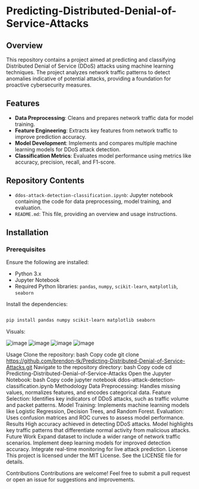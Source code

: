 # Predicting-Distributed-Denial-of-Service-Attacks

## Overview
This repository contains a project aimed at predicting and classifying Distributed Denial of Service (DDoS) attacks using machine learning techniques. The project analyzes network traffic patterns to detect anomalies indicative of potential attacks, providing a foundation for proactive cybersecurity measures.

## Features
- **Data Preprocessing**: Cleans and prepares network traffic data for model training.
- **Feature Engineering**: Extracts key features from network traffic to improve prediction accuracy.
- **Model Development**: Implements and compares multiple machine learning models for DDoS attack detection.
- **Classification Metrics**: Evaluates model performance using metrics like accuracy, precision, recall, and F1-score.

## Repository Contents
- `ddos-attack-detection-classification.ipynb`: Jupyter notebook containing the code for data preprocessing, model training, and evaluation.
- `README.md`: This file, providing an overview and usage instructions.

## Installation
### Prerequisites
Ensure the following are installed:
- Python 3.x
- Jupyter Notebook
- Required Python libraries: `pandas`, `numpy`, `scikit-learn`, `matplotlib`, `seaborn`

Install the dependencies:
```bash

pip install pandas numpy scikit-learn matplotlib seaborn
```
Visuals:

![image](https://github.com/user-attachments/assets/80837633-b54b-4267-8baa-b2e19aed03eb)
![image](https://github.com/user-attachments/assets/8f403045-d3e2-408e-855e-cb3f754c6763)
![image](https://github.com/user-attachments/assets/70b381ed-a160-4793-9a56-ff5524d5b436)
![image](https://github.com/user-attachments/assets/b45aa8e5-d1a1-4dd3-b6d0-c5632b5cf2ee)


Usage
Clone the repository:
bash
Copy code
git clone https://github.com/brendon-tk/Predicting-Distributed-Denial-of-Service-Attacks.git
Navigate to the repository directory:
bash
Copy code
cd Predicting-Distributed-Denial-of-Service-Attacks
Open the Jupyter Notebook:
bash
Copy code
jupyter notebook ddos-attack-detection-classification.ipynb
Methodology
Data Preprocessing:
Handles missing values, normalizes features, and encodes categorical data.
Feature Selection:
Identifies key indicators of DDoS attacks, such as traffic volume and packet patterns.
Model Training:
Implements machine learning models like Logistic Regression, Decision Trees, and Random Forest.
Evaluation:
Uses confusion matrices and ROC curves to assess model performance.
Results
High accuracy achieved in detecting DDoS attacks.
Model highlights key traffic patterns that differentiate normal activity from malicious attacks.
Future Work
Expand dataset to include a wider range of network traffic scenarios.
Implement deep learning models for improved detection accuracy.
Integrate real-time monitoring for live attack prediction.
License
This project is licensed under the MIT License. See the LICENSE file for details.

Contributions
Contributions are welcome! Feel free to submit a pull request or open an issue for suggestions and improvements.
